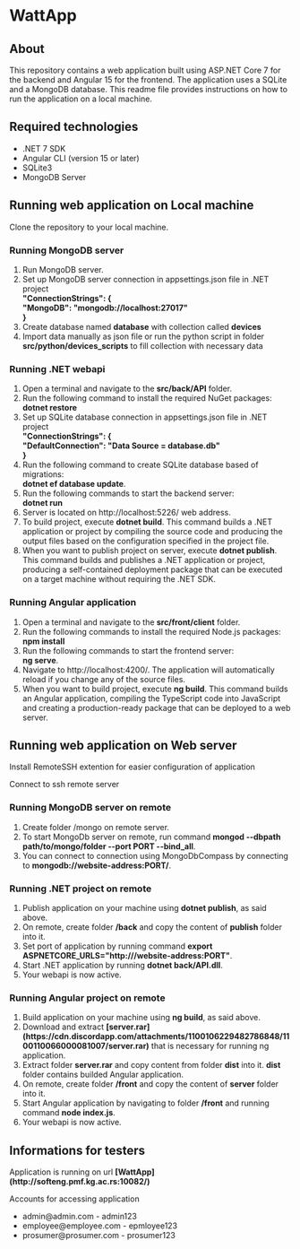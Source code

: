 <h1>WattApp</h1>
<h2>About</h2>
<p>
This repository contains a web application built using ASP.NET Core 7 for the backend and Angular 15 for the frontend. The application uses a SQLite and a MongoDB database. This readme file provides instructions on how to run the application on a local machine.
</p>

<h2>Required technologies</h2>
<ul>
<li>.NET 7 SDK</li>
<li>Angular CLI (version 15 or later)</li>
<li>SQLite3</li>
<li>MongoDB Server</li>
</ul>

<h2>Running web application on Local machine</h2>

<p>Clone the repository to your local machine.</p>

<h3>Running MongoDB server</h3>
<ol>
<li>Run MongoDB server.</li>
<li>Set up MongoDB server connection in appsettings.json file in .NET project
<b><br>"ConnectionStrings": {<br>
        "MongoDB": "mongodb://localhost:27017"<br>
  }<br></b>
</li>
<li>Create database named <b>database</b> with collection called <b>devices</b></li>
<li>Import data manually as json file or run the python script in folder <b>src/python/devices_scripts</b> to fill collection with necessary data</li>
</ol>

<h3>Running .NET webapi</h3>
<ol>
<li>Open a terminal and navigate to the <b>src/back/API</b> folder.</li>
<li>Run the following command to install the required NuGet packages:<br><b>dotnet restore</b></li>
<li>Set up SQLite database connection in appsettings.json file in .NET project
<b><br>"ConnectionStrings": {<br>
     "DefaultConnection": "Data Source = database.db"<br>
  }<br></b>
<li>Run the following command to create SQLite database based of migrations:<br><b>dotnet ef database update</b>.</li>
<li>Run the following commands to start the backend server:<br><b>dotnet run</b></li>
<li>Server is located on http://localhost:5226/ web address.</li>
<li>To build project, execute <b>dotnet build</b>. This command builds a .NET application or project by compiling the source code and producing the output files based on the configuration specified in the project file.</li>
<li>When you want to publish project on server, execute <b>dotnet publish</b>. This command builds and publishes a .NET application or project, producing a self-contained deployment package that can be executed on a target machine without requiring the .NET SDK.</li>
</ol>

<h3>Running Angular application</h3>
<ol>
<li>Open a terminal and navigate to the <b>src/front/client</b> folder.</li>
<li>Run the following commands to install the required Node.js packages:<br><b>npm install</b></li>
<li>Run the following commands to start the frontend server:<br><b>ng serve</b>.</li>
<li>Navigate to http://localhost:4200/. The application will automatically reload if you change any of the source files.</li>
<li>When you want to build project, execute <b>ng build</b>. This command builds an Angular application, compiling the TypeScript code into JavaScript and creating a production-ready package that can be deployed to a web server.</li>
</ol>

<h2>Running web application on Web server</h2>

<p>Install RemoteSSH extention for easier configuration of application</p>
<p>Connect to ssh remote server</p>

<h3>Running MongoDB server on remote</h3>
<ol>
<li>Create folder /mongo on remote server.</li>
<li>To start MongoDb server on remote, run command <b>mongod --dbpath path/to/mongo/folder --port PORT --bind_all</b>.</li>
<li>You can connect to connection using MongoDbCompass by connecting to <b>mongodb://website-address:PORT/</b>.</li>
</ol>

<h3>Running .NET project on remote</h3>
<ol>
<li>Publish application on your machine using <b>dotnet publish</b>, as said above.</li>
<li>On remote, create folder <b>/back</b> and copy the content of <b>publish</b> folder into it.</li>
<li>Set port of application by running command <b>export ASPNETCORE_URLS="http:///website-address:PORT"</b>.</li>
<li>Start .NET application by running <b>dotnet back/API.dll</b>.</li>
<li>Your webapi is now active.</li>
</ol>

<h3>Running Angular project on remote</h3>
<ol>
<li>Build application on your machine using <b>ng build</b>, as said above.</li>
<li>Download and extract <b>[server.rar](https://cdn.discordapp.com/attachments/1100106229482786848/1100110066000081007/server.rar)</b> that is necessary for running ng application.</li>
<li>Extract folder <b>server.rar</b> and copy content from folder <b>dist</b> into it. <b>dist</b> folder contains builded Angular application.</li>
<li>On remote, create folder <b>/front</b> and copy the content of <b>server</b> folder into it.</li>
<li>Start Angular application by navigating to folder <b>/front</b> and running command <b>node index.js</b>.</li>
<li>Your webapi is now active.</li>
</ol>

<h2>Informations for testers</h2>

<p>Application is running on url <b>[WattApp](http://softeng.pmf.kg.ac.rs:10082/)</b>
<p>Accounts for accessing application</p>
<ul>
  <li>admin@admin.com - admin123</li>
  <li>employee@employee.com - epmloyee123</li>
  <li>prosumer@prosumer.com - prosumer123</li>
</ul>
